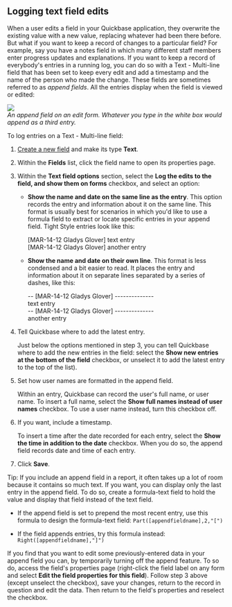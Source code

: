 ## Logging text field edits

When a user edits a field in your Quickbase application, they overwrite the existing value with a new value, replacing whatever had been there before. But what if you want to keep a record of changes to a particular field? For example, say you have a notes field in which many different staff members enter progress updates and explanations. If you want to keep a record of everybody's entries in a running log, you can do so with a Text - Multi-line field that has been set to keep every edit and add a timestamp and the name of the person who made the change. These fields are sometimes referred to as _append fields_. All the entries display when the field is viewed or edited:

![](https://helpv2.quickbase.com/hc/article_attachments/4572864603540)  
_An append field on an edit form. Whatever you type in the white box would append as a third entry._

To log entries on a Text - Multi-line field:

1.  [Create a new field](https://helpv2.quickbase.com/hc/en-us/articles/4570374838292-Adding-new-fields-) and make its type **Text**.
    
2.  Within the **Fields** list, click the field name to open its properties page.
    
3.  Within the **Text field options** section, select the **Log the edits to the field, and show them on forms** checkbox, and select an option:
    
    -   **Show the name and date on the same line as the entry**. This option records the entry and information about it on the same line. This format is usually best for scenarios in which you'd like to use a formula field to extract or locate specific entries in your append field. Tight Style entries look like this:
        
        \[MAR-14-12 Gladys Glover\] text entry  
        \[MAR-14-12 Gladys Glover\] another entry
        
    -   **Show the name and date on their own line**. This format is less condensed and a bit easier to read. It places the entry and information about it on separate lines separated by a series of dashes, like this:
        
        \-- \[MAR-14-12 Gladys Glover\] --------------  
        text entry  
        \-- \[MAR-14-12 Gladys Glover\] --------------  
        another entry
        
4.  Tell Quickbase where to add the latest entry.
    
    Just below the options mentioned in step 3, you can tell Quickbase where to add the new entries in the field: select the **Show new entries at the bottom of the field** checkbox, or unselect it to add the latest entry to the top of the list).
    
5.  Set how user names are formatted in the append field.
    
    Within an entry, Quickbase can record the user's full name, or user name. To insert a full name, select the **Show full names instead of user names** checkbox. To use a user name instead, turn this checkbox off.
    
6.  If you want, include a timestamp.
    
    To insert a time after the date recorded for each entry, select the **Show the time in addition to the date** checkbox. When you do so, the append field records date and time of each entry.
    
7.  Click **Save**.
    

Tip: If you include an append field in a report, it often takes up a lot of room because it contains so much text. If you want, you can display only the last entry in the append field. To do so, create a formula-text field to hold the value and display that field instead of the text field.

-   If the append field is set to prepend the most recent entry, use this formula to design the formula-text field: `Part([appendfieldname],2,"[")`
    
-   If the field appends entries, try this formula instead: `Right([appendfieldname],"]")`
    

If you find that you want to edit some previously-entered data in your append field you can, by temporarily turning off the append feature. To so do, access the field's properties page (right-click the field label on any form and select **Edit the field properties for this field**). Follow step 3 above (except unselect the checkbox), save your changes, return to the record in question and edit the data. Then return to the field's properties and reselect the checkbox.